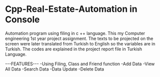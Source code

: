 # Cpp-Real-Estate-Automation in Console
Automation program using filing in c ++ language.
This my Computer engineering 1st year project assignment.
The texts to be projected on the screen were later translated from Turkish to English so the variables are in Turkish.
The codes are explained in the project report file in Turkish Language.

---FEATURES---
-Using Filing, Class and Friend function 
-Add Data
-View All Data
-Search Data
-Data Update
-Delete Data
